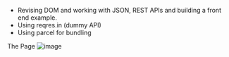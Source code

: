 - Revising DOM and working with JSON, REST APIs and building a front end example.
- Using reqres.in (dummy API)
- Using parcel for bundling

The Page
![image](https://user-images.githubusercontent.com/36308094/209587438-fe7db403-9971-4b7d-bb68-f3f5b5ef11b2.png)
